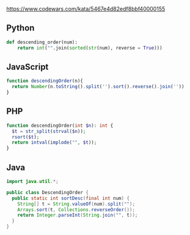 https://www.codewars.com/kata/5467e4d82edf8bbf40000155

## Python
```python
def descending_order(num):
    return int("".join(sorted(str(num), reverse = True)))
```

## JavaScript
```js
function descendingOrder(n){
  return Number(n.toString().split('').sort().reverse().join(''))
}
```

## PHP
```php
function descendingOrder(int $n): int {
  $t = str_split(strval($n));
  rsort($t);
  return intval(implode("", $t));
}
```

## Java
```java
import java.util.*;

public class DescendingOrder {
  public static int sortDesc(final int num) {
    String[] t = String.valueOf(num).split("");
    Arrays.sort(t, Collections.reverseOrder());
    return Integer.parseInt(String.join("", t));
  }
}
```